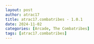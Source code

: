 ```yaml
---
layout: post
author: atrac17
title: atrac17.combatribes - 1.0.1
date: 2024-11-02
categories: [Arcade, The Combatribes]
tags: [atrac17.combatribes]
---
```


